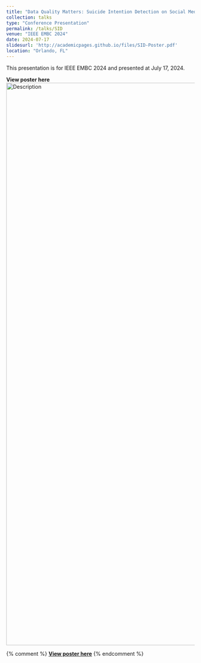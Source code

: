 ```yaml
---
title: "Data Quality Matters: Suicide Intention Detection on Social Media Posts Using RoBERTa-CNN"
collection: talks
type: "Conference Presentation"
permalink: /talks/SID
venue: "IEEE EMBC 2024"
date: 2024-07-17
slidesurl: 'http://academicpages.github.io/files/SID-Poster.pdf'
location: "Orlando, FL"
---
```


This presentation is for IEEE EMBC 2024 and presented at July 17, 2024.

**View poster here**
<img src="../images/SID-Poster.png" alt="Description" width="1000" height="1500">

{% comment %}
[**View poster here**](../images/SID-Poster.png "SID Poster")
{% endcomment %}
